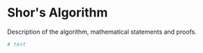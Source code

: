 # Shor's Algorithm

Description of the algorithm, mathematical statements and proofs.


```python
# test
```
